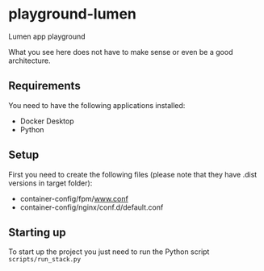 # playground-lumen
Lumen app playground

What you see here does not have to make sense or even be a good architecture.

## Requirements
You need to have the following applications installed:
- Docker Desktop
- Python

## Setup
First you need to create the following files (please note that they have .dist versions in target folder):
- container-config/fpm/www.conf
- container-config/nginx/conf.d/default.conf

## Starting up
To start up the project you just need to run the Python script `scripts/run_stack.py`
